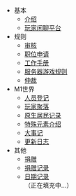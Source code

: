 ﻿- 基本  
  - [介绍](basic/introduce.md)
  - [玩家闲聊平台](basic/chat.md)
- 规则
  - [审核](rule/gs.md)
  - [职位申请](rule/apply.md) 
  - [工作手册](rule/workrule.md)
  - [服务器游戏规则](rule/gamerule.md)
  - [仲裁](rule/trial.md)
- M1世界
  - [人员登记](world/player.md)
  - [玩家聚落](world/ld.md)
  - [原生居民记录](world/NPC.md)
  - [特殊元素介绍](world/characteristic.md)
  - [大事记](world/record.md)
  - [更新日志](world/update.md)  
- 其他
  - [捐赠](other/donation.md)
  - [捐赠记录]()
  - [日期记录](other/record.md)  
（正在填充中...）
